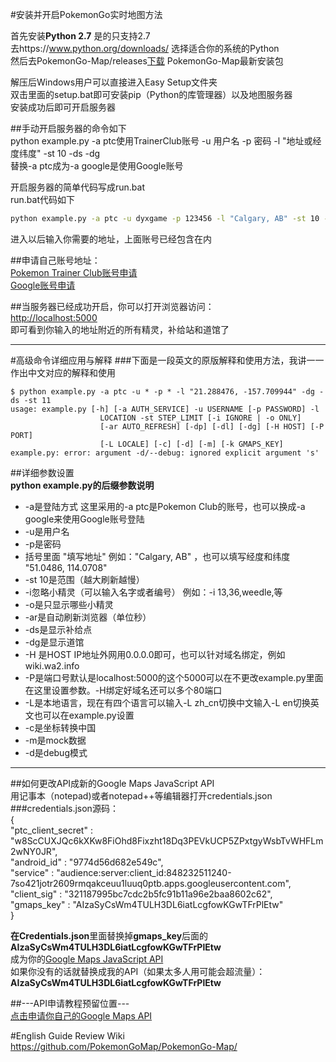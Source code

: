 #安装并开启PokemonGo实时地图方法  

首先安装**Python 2.7** 是的只支持2.7  
去https://www.python.org/downloads/ 选择适合你的系统的Python  
然后去PokemonGo-Map/releases[下载](https://github.com/PokemonGoMap/PokemonGo-Map/releases) PokemonGo-Map最新安装包  

解压后Windows用户可以直接进入Easy Setup文件夹  
双击里面的setup.bat即可安装pip（Python的库管理器）以及地图服务器  
安装成功后即可开启服务器

##手动开启服务器的命令如下  
python example.py -a ptc使用TrainerClub账号 -u 用户名 -p 密码 -l "地址或经度纬度" -st 10 -ds -dg  
替换-a ptc成为-a google是使用Google账号  

开启服务器的简单代码写成run.bat  
run.bat代码如下  
```bat
python example.py -a ptc -u dyxgame -p 123456 -l "Calgary, AB" -st 10 -dp -dg
```
进入以后输入你需要的地址，上面账号已经包含在内  

##申请自己账号地址：  
[Pokemon Trainer Club账号申请](https://club.pokemon.com/us/pokemon-trainer-club/sign-up/)  
[Google账号申请](https://accounts.google.com)

##当服务器已经成功开启，你可以打开浏览器访问：  
[http://localhost:5000](http://localhost:5000)  
即可看到你输入的地址附近的所有精灵，补给站和道馆了  

-------------------------------------------
#高级命令详细应用与解释
###下面是一段英文的原版解释和使用方法，我讲一一作出中文对应的解释和使用  
```shell
$ python example.py -a ptc -u * -p * -l "21.288476, -157.709944" -dg -ds -st 11
usage: example.py [-h] [-a AUTH_SERVICE] -u USERNAME [-p PASSWORD] -l
                    LOCATION -st STEP_LIMIT [-i IGNORE | -o ONLY]
                    [-ar AUTO_REFRESH] [-dp] [-dl] [-dg] [-H HOST] [-P PORT]
                    [-L LOCALE] [-c] [-d] [-m] [-k GMAPS_KEY]
example.py: error: argument -d/--debug: ignored explicit argument 's'
```
##详细参数设置  
**python example.py的后缀参数说明**  
* -a是登陆方式 这里采用的-a ptc是Pokemon Club的账号，也可以换成-a google来使用Google账号登陆
* -u是用户名 
* -p是密码
* 括号里面 "填写地址" 例如："Calgary, AB" ，也可以填写经度和纬度 "51.0486, 114.0708"
* -st 10是范围（越大刷新越慢）
* -i忽略小精灵（可以输入名字或者编号） 例如：-i 13,36,weedle,等
* -o是只显示哪些小精灵
* -ar是自动刷新浏览器（单位秒）
* -ds是显示补给点 
* -dg是显示道馆 
* -H 是HOST IP地址外网用0.0.0.0即可，也可以针对域名绑定，例如wiki.wa2.info
* -P是端口号默认是localhost:5000的这个5000可以在不更改example.py里面在这里设置参数。-H绑定好域名还可以多个80端口
* -L是本地语言，现在有四个语言可以输入-L zh_cn切换中文输入-L en切换英文也可以在example.py设置
* -c是坐标转换中国
* -m是mock数据
* -d是debug模式


-------------------------------------------
##如何更改API成新的Google Maps JavaScript API  
用记事本（notepad)或者notepad++等编辑器打开credentials.json  
###credentials.json源码：  
{  
	"ptc_client_secret"	: "w8ScCUXJQc6kXKw8FiOhd8Fixzht18Dq3PEVkUCP5ZPxtgyWsbTvWHFLm2wNY0JR",  
	"android_id"		: "9774d56d682e549c",  
	"service"			:   "audience:server:client_id:848232511240-7so421jotr2609rmqakceuu1luuq0ptb.apps.googleusercontent.com",  
	"client_sig"		: "321187995bc7cdc2b5fc91b11a96e2baa8602c62",  
	"gmaps_key"			: "AIzaSyCsWm4TULH3DL6iatLcgfowKGwTFrPlEtw"  
}  
  
**在Credentials.json**里面替换掉**gmaps_key**后面的**AIzaSyCsWm4TULH3DL6iatLcgfowKGwTFrPlEtw**  
成为你的[Google Maps JavaScript API](https://console.developers.google.com/flows/enableapi?apiid=maps_backend,geocoding_backend,directions_backend,distance_matrix_backend,elevation_backend,places_backend&keyType=CLIENT_SIDE&reusekey=true)  
如果你没有的话就替换成我的API（如果太多人用可能会超流量）：__AIzaSyCsWm4TULH3DL6iatLcgfowKGwTFrPlEtw__  

##---API申请教程预留位置---  
[点击申请你自己的Google Maps API](https://console.developers.google.com/flows/enableapi?apiid=maps_backend,geocoding_backend,directions_backend,distance_matrix_backend,elevation_backend,places_backend&keyType=CLIENT_SIDE&reusekey=true "Google Maps JavaScript API")  

#English Guide Review Wiki  
https://github.com/PokemonGoMap/PokemonGo-Map/  

